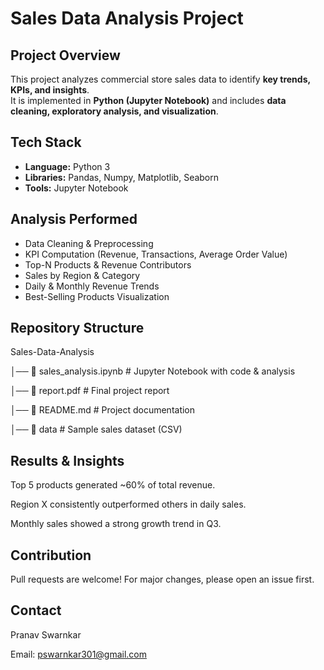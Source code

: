 # Sales Data Analysis Project

## Project Overview
This project analyzes commercial store sales data to identify **key trends, KPIs, and insights**.  
It is implemented in **Python (Jupyter Notebook)** and includes **data cleaning, exploratory analysis, and visualization**.


## Tech Stack
- **Language:** Python 3
- **Libraries:** Pandas, Numpy, Matplotlib, Seaborn
- **Tools:** Jupyter Notebook


## Analysis Performed
- Data Cleaning & Preprocessing
- KPI Computation (Revenue, Transactions, Average Order Value)
- Top-N Products & Revenue Contributors
- Sales by Region & Category
- Daily & Monthly Revenue Trends
- Best-Selling Products Visualization


## Repository Structure
Sales-Data-Analysis

│── 📓 sales_analysis.ipynb # Jupyter Notebook with code & analysis

│── 📄 report.pdf # Final project report

│── 📄 README.md # Project documentation

│── 📂 data # Sample sales dataset (CSV)


## Results & Insights

Top 5 products generated ~60% of total revenue.

Region X consistently outperformed others in daily sales.

Monthly sales showed a strong growth trend in Q3.

## Contribution

Pull requests are welcome! For major changes, please open an issue first.

## Contact

 Pranav Swarnkar
 
 Email: pswarnkar301@gmail.com
